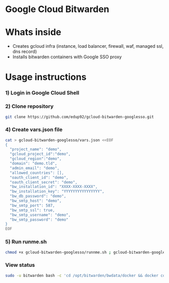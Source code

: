 # Google Cloud Bitwarden

# Whats inside

- Creates gcloud infra (instance, load balancer, firewall, waf, managed ssl, dns record)
- Installs bitwarden containers with Google SSO proxy

# Usage instructions

### 1) Login in Google Cloud Shell

### 2) Clone repository

```bash
git clone https://github.com/edup92/gcloud-bitwarden-googlesso.git
```

### 4) Create vars.json file
```bash
cat > gcloud-bitwarden-googlesso/vars.json <<EOF
{ 
  "project_name": "demo",
  "gcloud_project_id":"demo",
  "gcloud_region":"demo",
  "domain": "demo.tld",
  "admin_email": "demo",
  "allowed_countries": [],
  "oauth_client_id": "demo",
  "oauth_client_secret": "demo",
  "bw_installation_id": "XXXX-XXXX-XXXX",
  "bw_installation_key": "YYYYYYYYYYYYYYYY",
  "bw_db_password": "demo",
  "bw_smtp_host": "demo",
  "bw_smtp_port": 587,
  "bw_smtp_ssl": true,
  "bw_smtp_username": "demo",
  "bw_smtp_password": "demo"
}
EOF
```

### 5) Run runme.sh

```bash
chmod +x gcloud-bitwarden-googlesso/runnme.sh ; gcloud-bitwarden-googlesso/runnme.sh
```

### View status
```bash
sudo -u bitwarden bash -c 'cd /opt/bitwarden/bwdata/docker && docker compose ps'
```